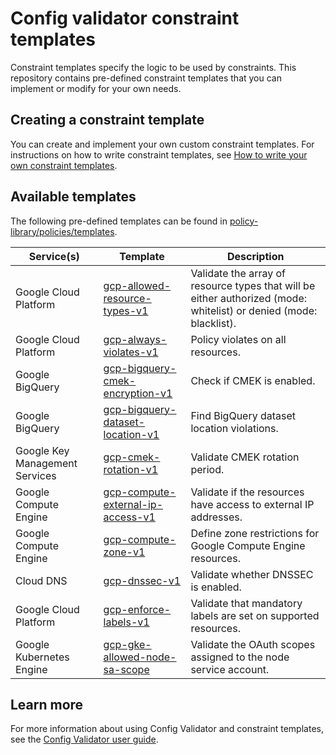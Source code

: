 # Config validator constraint templates
Constraint templates specify the logic to be used by constraints. This repository contains pre-defined constraint templates that you can implement or modify for your own needs. 

## Creating a constraint template
You can create and implement your own custom constraint templates. For instructions on how to write constraint templates, see [How to write your own constraint templates](constraint_template_authoring.md).

## Available templates
The following pre-defined templates can be found in [policy-library/policies/templates](https://github.com/brightjustin/policy-library/tree/master/policies/templates).

Service(s) | Template | Description
---------- | -------- | -----------
Google Cloud Platform | [gcp-allowed-resource-types-v1](../policies/templates/gcp_allowed_resource_types_v1.yaml) | Validate the array of resource types that will be either authorized (mode: whitelist) or denied (mode: blacklist).
Google Cloud Platform | [gcp-always-violates-v1](../policies/templates/gcp_always_violates_v1.yaml) | Policy violates on all resources.
Google BigQuery | [gcp-bigquery-cmek-encryption-v1](../policies/templates/gcp_bigquery_cmek_encryption_v1.yaml) | Check if CMEK is enabled.
Google BigQuery | [gcp-bigquery-dataset-location-v1](../policies/templates/gcp_bigquery_dataset_location_v1.yaml) | Find BigQuery dataset location violations.
Google Key Management Services | [gcp-cmek-rotation-v1](../policies/templates/gcp_cmek_rotation_v1.yaml) | Validate CMEK rotation period.
Google Compute Engine | [gcp-compute-external-ip-access-v1](../policies/templates/gcp_compute_external_ip_access_v1.yaml) | Validate if the resources have access to external IP addresses.
Google Compute Engine | [gcp-compute-zone-v1](../policies/templates/gcp_compute_zone_v1.yaml) | Define zone restrictions for Google Compute Engine resources.
Cloud DNS | [gcp-dnssec-v1](../policies/templates/gcp_dnssec_v1.yaml) | Validate whether DNSSEC is enabled.
Google Cloud Platform | [gcp-enforce-labels-v1](../policies/templates/gcp_enforce_labels_v1.yaml) | Validate that mandatory labels are set on supported resources.
Google Kubernetes Engine | [gcp-gke-allowed-node-sa-scope](../policies/templates/gcp_gke_allowed_node_sa_v1.yaml) | Validate the OAuth scopes assigned to the node service account.

## Learn more
For more information about using Config Validator and constraint templates, see the [Config Validator user guide](user_guide.md).
